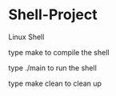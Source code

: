 # Shell-Project
Linux Shell

type make to compile the shell

type ./main to run the shell

type make clean to clean up
